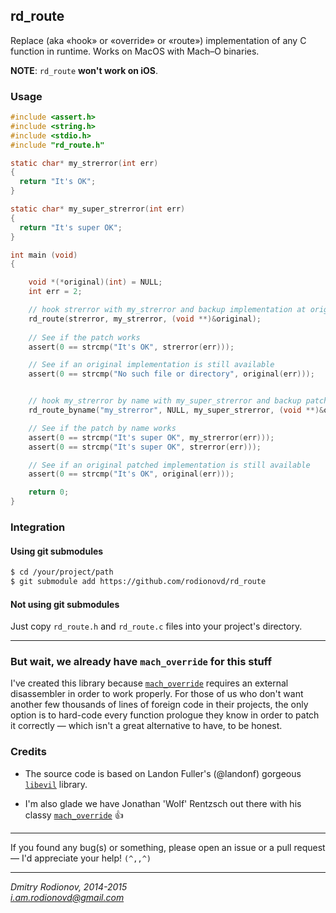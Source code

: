 ## rd_route  
Replace (aka «hook» or «override» or «route») implementation of any C function in runtime. Works on MacOS with Mach–O binaries.
  
**NOTE**: `rd_route` **won't work on iOS**.

### Usage 

```c
#include <assert.h>
#include <string.h>
#include <stdio.h>
#include "rd_route.h"

static char* my_strerror(int err)
{
  return "It's OK";
}

static char* my_super_strerror(int err)
{
  return "It's super OK";
}

int main (void)
{

    void *(*original)(int) = NULL;
    int err = 2;

    // hook strerror with my_strerror and backup implementation at original
    rd_route(strerror, my_strerror, (void **)&original);
    
    // See if the patch works
    assert(0 == strcmp("It's OK", strerror(err)));

    // See if an original implementation is still available
    assert(0 == strcmp("No such file or directory", original(err)));


    // hook my_strerror by name with my_super_strerror and backup patched implementation at original
    rd_route_byname("my_strerror", NULL, my_super_strerror, (void **)&original);

    // See if the patch by name works
    assert(0 == strcmp("It's super OK", my_strerror(err)));
    assert(0 == strcmp("It's super OK", strerror(err)));

    // See if an original patched implementation is still available
    assert(0 == strcmp("It's OK", original(err)));

    return 0;
}
```

### Integration
 
#### Using git submodules

```bash
$ cd /your/project/path
$ git submodule add https://github.com/rodionovd/rd_route
```
#### Not using git submodules  

Just copy `rd_route.h` and `rd_route.c` files into your project's directory.  

----

### But wait, we already have `mach_override` for this stuff

I've created this library because [`mach_override`](https://github.com/rentzsch/mach_override) requires an external disassembler in order to work properly. For those of us who don't want another few thousands of lines of foreign code in their projects, the only option is to hard-code every function prologue they know in order to patch it correctly — which isn't a great alternative to have, to be honest.

### Credits

 * The source code is based on Landon Fuller's (@landonf) gorgeous [`libevil`](https://github.com/landonf/libevil_patch) library.  
  
 * I'm also glade we have Jonathan 'Wolf' Rentzsch out there with his classy [`mach_override`](https://github.com/rentzsch/mach_override) :+1:  

------

If you found any bug(s) or something, please open an issue or a pull request — I'd appreciate your help! `(^,,^)`

------

*Dmitry Rodionov, 2014-2015*  
*i.am.rodionovd@gmail.com*

